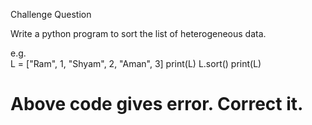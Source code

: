 Challenge Question

Write a python program to sort the list of heterogeneous data.  

e.g.  
L = ["Ram", 1, "Shyam", 2, "Aman", 3] 
print(L) 
L.sort() 
print(L) 

# Above code gives error. Correct it. 
